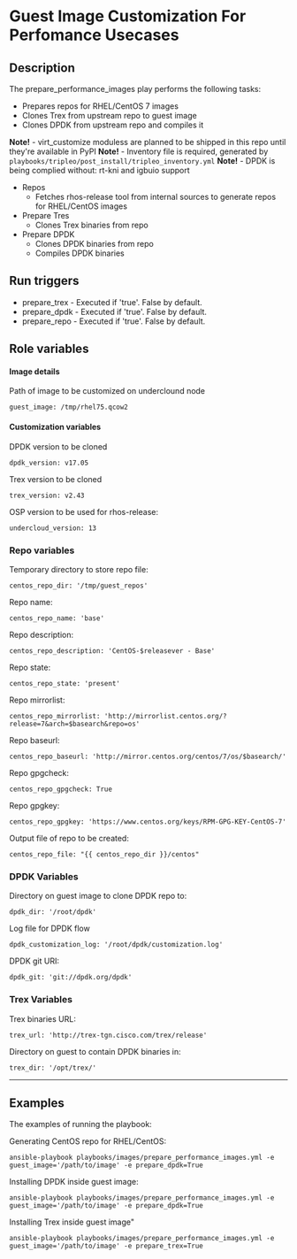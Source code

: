 # Guest Image Customization For Perfomance Usecases

## Description
The prepare_performance_images play performs the following tasks:
- Prepares repos for RHEL/CentOS 7 images
- Clones Trex from upstream repo to guest image
- Clones DPDK from upstream repo and compiles it

**Note!** - virt_customize moduless are planned to be shipped in this repo until they're available in PyPI
**Note!** - Inventory file is required, generated by `playbooks/tripleo/post_install/tripleo_inventory.yml`
**Note!** - DPDK is being complied without: rt-kni and igbuio support

* Repos
    * Fetches rhos-release tool from internal sources to generate repos for RHEL/CentOS images
* Prepare Tres
    * Clones Trex binaries from repo
* Prepare DPDK
    * Clones DPDK binaries from repo
    * Compiles DPDK binaries

## Run triggers
* prepare_trex - Executed if 'true'. False by default.
* prepare_dpdk - Executed if 'true'. False by default.
* prepare_repo - Executed if 'true'. False by default.

## Role variables
#### Image details
Path of image to be customized on underclound node
```
guest_image: /tmp/rhel75.qcow2
```

#### Customization variables
DPDK version to be cloned
```
dpdk_version: v17.05
```

Trex version to be cloned
```
trex_version: v2.43
```

OSP version to be used for rhos-release:
```
undercloud_version: 13
```

### Repo variables
Temporary directory to store repo file:
```
centos_repo_dir: '/tmp/guest_repos'
```

Repo name:
```
centos_repo_name: 'base'
```

Repo description:
```
centos_repo_description: 'CentOS-$releasever - Base'
```

Repo state:
```
centos_repo_state: 'present'
```

Repo mirrorlist:
```
centos_repo_mirrorlist: 'http://mirrorlist.centos.org/?release=7&arch=$basearch&repo=os'
```

Repo baseurl:
```
centos_repo_baseurl: 'http://mirror.centos.org/centos/7/os/$basearch/'
```

Repo gpgcheck:
```
centos_repo_gpgcheck: True
```

Repo gpgkey:
```
centos_repo_gpgkey: 'https://www.centos.org/keys/RPM-GPG-KEY-CentOS-7'
```

Output file of repo to be created:
```
centos_repo_file: "{{ centos_repo_dir }}/centos"
```

### DPDK Variables

Directory on guest image to clone DPDK repo to:
```
dpdk_dir: '/root/dpdk'
```

Log file for DPDK flow
```
dpdk_customization_log: '/root/dpdk/customization.log'
```

DPDK git URI:
```
dpdk_git: 'git://dpdk.org/dpdk'
```

### Trex Variables

Trex binaries URL:
```
trex_url: 'http://trex-tgn.cisco.com/trex/release'
```

Directory on guest to contain DPDK binaries in:
```
trex_dir: '/opt/trex/'
```

***
## Examples
The examples of running the playbook:

Generating CentOS repo for RHEL/CentOS:
```
ansible-playbook playbooks/images/prepare_performance_images.yml -e guest_image='/path/to/image' -e prepare_dpdk=True
```

Installing DPDK inside guest image:
```
ansible-playbook playbooks/images/prepare_performance_images.yml -e guest_image='/path/to/image' -e prepare_dpdk=True
```

Installing Trex inside guest image"
```
ansible-playbook playbooks/images/prepare_performance_images.yml -e guest_image='/path/to/image' -e prepare_trex=True
```
